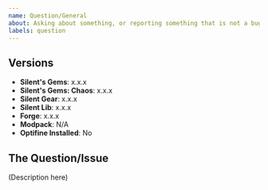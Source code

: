 ```yaml
---
name: Question/General
about: Asking about something, or reporting something that is not a bug or feature request
labels: question
---
```


<!-- Please consider using the bug or feature request templates first! A bug is something that is not working as intended. A feature request would be asking for a new config option, block, item, etc. If neither of those sound right, you may use this template, or ask on Discord (https://discord.gg/WgtktMV). -->

## Versions
<!-- Include versions affected by the issue (actual version number, do not use "latest"). Pasting the name of the JAR file is acceptable. -->

- **Silent's Gems**: x.x.x
- **Silent's Gems: Chaos**: x.x.x
- **Silent Gear**: x.x.x <!-- if installed or N/A -->
- **Silent Lib**: x.x.x
- **Forge**: x.x.x
- **Modpack**: N/A <!-- if publicly available -->
- **Optifine Installed**: No <!-- enter Yes or No -->

## The Question/Issue

<!-- What's up? -->

(Description here)
